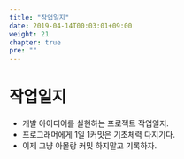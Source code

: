 ```yaml
---
title: "작업일지"
date: 2019-04-14T00:03:01+09:00
weight: 21
chapter: true
pre: ""
---
```


# 작업일지

- 개발 아이디어를 실현하는 프로젝트 작업일지.
- 프로그래머에게 1일 1커밋은 기초체력 다지기다.
- 이제 그냥 아몰랑 커밋 하지말고 기록하자.
